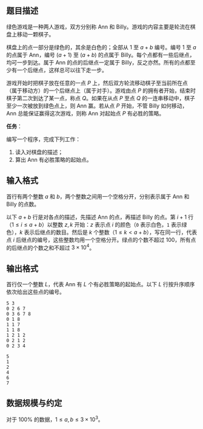 ## 题目描述

绿色游戏是一种两人游戏，双方分别称 Ann 和 Billy。游戏的内容主要是轮流在棋盘上移动一颗棋子。

棋盘上的点一部分是绿色的，其余是白色的；全部从 $1$ 至 $a+b$ 编号。编号 $1$ 至 $a$ 的点属于 Ann，编号 $(a+1)$ 至 $(a+b)$ 的点属于 Billy。每个点都有一些后继点，均可一步到达。属于 Ann 的点的后继点一定属于 Billy，反之亦然。所有的点都至少有一个后继点，这样总可以往下走一步。

游戏开始时把棋子放在任意的一点 $P$ 上，然后双方轮流移动棋子至当前所在点（属于移动方）的一个后继点上（属于对手）。游戏由点 $P$ 的拥有者开始，结束时棋子第二次到达了某一点，称点 $Q$。如果在从点 $P$ 至点 $Q$ 的一连串移动中，棋子至少一次被放到绿色点上，则 Ann 赢。若从点 $P$ 开始，不管 Billy 如何移动，Ann 总能保证赢得这次游戏，则称 Ann 对起始点 $P$ 有必胜的策略。

**任务**：

编写一个程序，完成下列工作：

1. 读入对棋盘的描述；
2. 算出 Ann 有必胜策略的起始点。

## 输入格式

首行有两个整数 $a$ 和 $b$，两个整数之间用一个空格分开，分别表示属于 Ann 和 Billy 的点数。

以下 $a+b$ 行是对各点的描述，先描述 Ann 的点，再描述 Billy 的点。第 $i+1$ 行（$1\le i\le a+b$）以整数 $z,k$ 开始：$z$ 表示点 $i$ 的颜色（`0` 表示白色，`1` 表示绿色），$k$ 表示后继点的数目。然后是 $k$ 个整数（$1\le k<a+b$），写在同一行，代表点 $i$ 后继点的编号，这些整数均用一个空格分开。绿点的个数不超过 $100$，所有点的后继点的个数之和不超过 $3\times 10^4$。

## 输出格式

首行仅一个整数 $L$，代表 Ann 有 $L$ 个有必胜策略的起始点。以下 $L$ 行按升序顺序依次给出这些点的编号。


```input1
5 3
0 2 6 7
0 3 6 7 8
0 1 8
1 1 7
1 1 8
1 2 1 2
0 2 1 2
0 2 3 4
```

```output1
5
1
2
4
6
7
```

## 数据规模与约定

对于 $100\%$ 的数据，$1\le a,b\le 3\times 10^3$。

